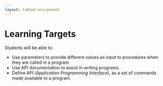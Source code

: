 ```yaml
---
layout: tabbed-assignment
---
```


# Learning Targets

Students will be able to:
* Use parameters to provide different values as input to procedures when they are called in a program.
* Use API documentation to assist in writing programs.
* Define API (*Application Programming Interface*), as a set of commands made available to a program.

<!-- Don't edit links here, change them in _data/assignment.yml instead, -->

[slides]: <{{site.data.assignment.slides}}>
[template]: <{{site.data.assignment.template}}>
